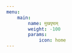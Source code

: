 ```yaml
---
menu:
    main:
        name: मुखपृष्ठम्
        weight: -100
        params:
            icon: home
---
```

